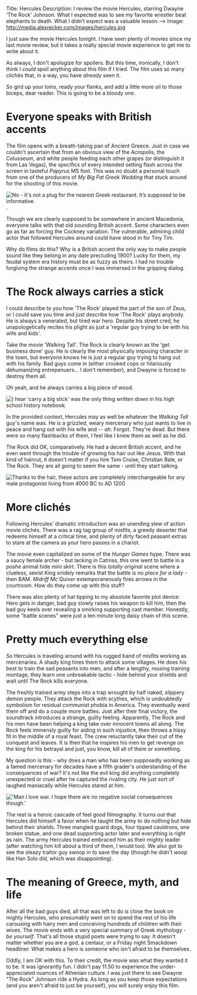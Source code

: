 Title: Hercules
Description: I review the movie Hercules, starring Dwayne ‘The Rock’ Johnson.  What I expected was to see my favorite wrestler beat elephants to death.  What I didn’t expect was a valuable lesson.-->
Image: http://media.alexrecker.com/images/hercules.jpg

I just saw the movie Hercules tonight.  I have seen plenty of movies since my last movie review, but it takes a really special movie experience to get me to write about it.

As always, I don't apologize for spoilers.  But this time, ironically, I don't think I *could* spoil anything about this film if I tried.  The film uses so many clichés that, in a way, you have *already* seen it.

So gird up your loins, ready your flanks, and add a little more oil to those biceps, dear reader.  This is going to be a bloody one.

# Everyone speaks with British accents

The film opens with a breath-taking pan of Ancient Greece.  Just in case we couldn't ascertain that from an obvious view of the Acropolis, the Colusseum, and white people feeding each other grapes (or distinguish it from Las Vegas), the specifics of every intended setting flash across the screen in tasteful *Papyrus* MS font.  This was no doubt a personal touch from one of the producers of *My Big Fat Greek Wedding* that stuck around for the shooting of this movie.

![No - it's not a plug for the nearest Greek restaurant.  It’s supposed to be informative.](http://www.skhs.net/assets/images/dept/50/rest2012GreekMenu2.jpg).
 
Though we are clearly supposed to be somewhere in ancient Macedonia, everyone talks with that old sounding British accent.  Some characters even go as far as forcing the Cockney variation.  The vulnerable, admiring child actor that followed Hercules around could have stood in for Tiny Tim.

Why do films do this?  Why is a British accent the only way to make people sound like they belong in any date precluding 1900?  Lucky for them, my feudal system era history must be as fuzzy as theirs.  I had no trouble forgiving the strange accents once I was immersed in the gripping dialog.

# The Rock always carries a stick

I could describe to you how 'The Rock' played the part of the son of Zeus, or I could save you time and just describe how 'The Rock' plays anybody.  He is always a venerated, but tired war hero.  Despite his street cred, he unapologetically recites his plight as just a 'regular guy trying to be with his wife and kids'.

Take the movie 'Walking Tall'.   The Rock is clearly known as the 'get business done' guy.  He is clearly the most physically imposing character in the town, but everyone knows he is just a regular guy trying to hang out with his family.  Bad guys come in (either crooked cops or hilariously dehumanizing entrepenuers... I don't remember), and Dwayne is forced to destroy them all.

Oh yeah, and he always carries a big piece of wood.

![I hear 'carry a big stick' was the only thing written down in his high school history notebook.](http://i.imgur.com/3lqo2E7.jpg)

In the provided context, Hercules may as well be whatever the *Walking Tall* guy's name was.  He is a grizzled, weary mercenary who just wants to live in peace and hang out with his wife and -- *ah*.  Forgot.  They're dead.  But there were so many flashbacks of them, I feel like I knew them as well as he did.

The Rock did OK, comparatively.  He had a decent British accent, and he even went through the trouble of growing his hair out like Jesus.  With that kind of haircut, it doesn't matter if you hire Tom Cruise, Christian Bale, or The Rock.  They are all going to seem the same - until they start talking.

![Thanks to the hair, these actors are completely interchangeable for any male protagonist living from 4000 BC to AD 1200](http://i.imgur.com/gmRGaYz.jpg)

# More clichés

Following Hercules’ dramatic introduction was an unending slew of action movie clichés.  There was a rag tag group of misfits, a greedy deserter that redeems himself at a critical time, and plenty of dirty faced peasant extras to stare at the camera as your hero passes in a chariot.

The movie even capitalized on some of the *Hunger Games* hype.  There was a saucy female archer - but lacking in Catniss, this one went to battle in a *poshe* animal hide mini skirt.  There is this *totally original* scene where a clueless, sexist King snidely remarks that the battle is *no place for a lady* - then BAM.  *Midriff Mc'Quiver* extemporaneously fires arrows in the courtroom.  How do they come up with this stuff?  

There was also plenty of hat tipping to my absolute favorite plot device: Hero gets in danger, bad guy slowly raises his weapon to kill him, then the bad guy keels over revealing a smirking supporting cast member.  Honestly, some "battle scenes" were just a ten minute long daisy chain of *this* scene.

# Pretty much everything else

So Hercules is traveling around with his rugged band of misfits working as mercenaries.  A shady king hires them to attack some villages.  He does his best to train the sad peasants into men, and after a lengthy, rousing training montage, they learn one unbreakable tactic - hide behind your shields and wait until The Rock kills everyone.

The freshly trained army steps into a trap wrought by half naked, slippery demon people.  They attack the Rock with scythes, which is undoubtedly symbolism for residual communist phobia in America.  They eventually ward them off and do a couple more battles.  Just after their final victory, the soundtrack introduces a strange, guilty feeling.  Apparently, The Rock and his men have been helping a king take over innocent towns all along.  The Rock feels immensly guilty for aiding in such injustice, then throws a hissy fit in the middle of a royal feast.  The crew reluctantly take their cut of the conquest and leaves.  It is then that he inspires his men to get revenge on the king for his betrayal and just, you know, kill all of them or something.

My question is this - why does a man who has been supposedly working as a famed mercenary for decades have a fifth grader's understanding of the consequences of war?  It's not like the evil king did anything completely unexpected or cruel after he captured the rivaling city.  He just sort of laughed maniacally while Hercules stared at him.

!['Man I love war.  I hope there are no negative social consequences though.'](http://www.marcusbronzy.com/wp-content/uploads/sites/11/2014/07/hercules-dwayne-johnson-600x271.jpg)

The rest is a heroic cascade of feel good filmography.  It turns out that Hercules did himself a favor when he taught the army to do nothing but hide behind their shields.  Three mangled guard dogs, four tipped cauldrons, one broken statue, and one dead supporting actor later and everything is right as rain.  The army Hercules trained embraced him as their mighty leader (after watching him kill about a third of them, I would too).  We also got to see the sleazy traitor guy swoop in to save the day (though he didn't *woop* like Han Solo did, which was disappointing).

# The meaning of Greece, myth, and life

After all the bad guys died, all that was left to do is close the book on mighty Hercules, who presumably went on to spend the rest of his life carousing with hairy men and conceiving hundreds of children with their wives.  The movie ends with a very special summary of Greek mythology - *be yourself*.  That's all those stupid poets were trying to say.  It doesn't matter whether you are a god, a centaur, or a Friday night Smackdown headliner.  What makes a hero is someone who isn't afraid to be themselves.

Oddly, I am OK with this.  To their credit, the movie was what they wanted it to be.  It was ignorantly fun.  I didn't pay 11.50 to experience the under-appreciated nuances of Athenian culture.  I was just there to see Dwayne "The Rock" Johnson ride a Hydra.  As long as you keep those expectations (and you aren't afraid to just be yourself), you will surely enjoy this film.